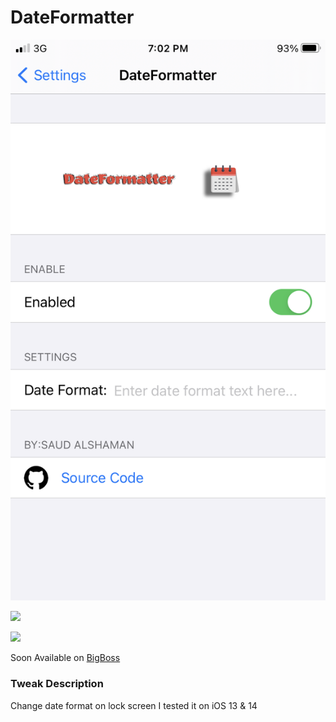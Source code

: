 # DateFormatter

![DateFormatter](https://github.com/s3ud-alshaman/TweaksOpenSource/blob/main/dateformatter/IMG_0603.PNG)

![](https://github.com/s3ud-alshaman/TweaksOpenSource/tree/main/dateformatter/1.PNG)

![](https://github.com/s3ud-alshaman/TweaksOpenSource/tree/main/dateformatter/2.PNG)


Soon Available on [BigBoss](http://apt.thebigboss.org/repofiles/cydia/)

### Tweak Description
Change date format on lock screen
I tested it on iOS  13 & 14
